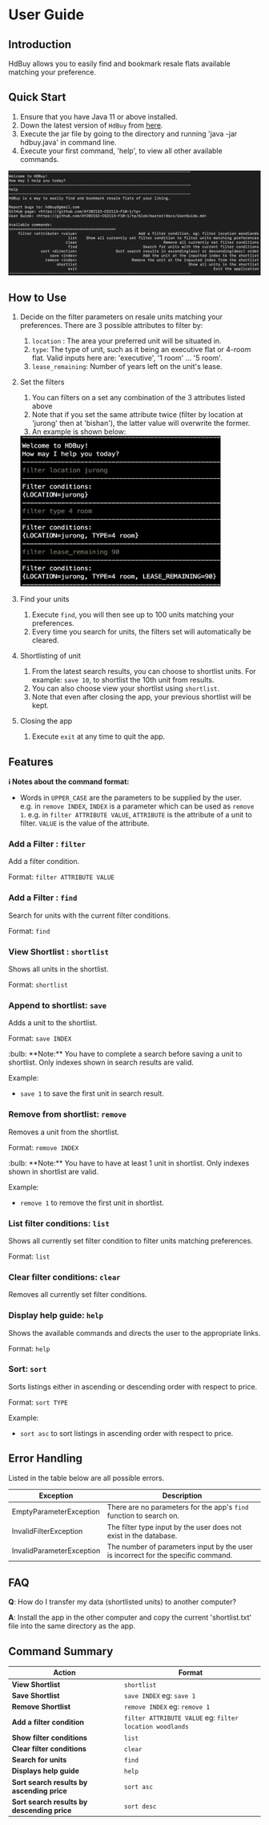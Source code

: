 # User Guide

## Introduction

HdBuy allows you to easily find and bookmark resale flats available matching your preference.

## Quick Start

1. Ensure that you have Java 11 or above installed.
2. Down the latest version of `HdBuy` from [here](https://github.com/AY2021S2-CS2113-F10-1/tp/releases/tag/v2.0).
3. Execute the jar file by going to the directory and running 'java -jar hdbuy.java' in command line.
4. Execute your first command, 'help', to view all other available commands.

![Your first launch](images/landing.png)


## How to Use

1. Decide on the filter parameters on resale units matching your preferences. There are 3 possible attributes to filter by:
    1. `location` : The area your preferred unit will be situated in.
    2. `type`: The type of unit, such as it being an executive flat or 4-room flat. Valid inputs here are: 'executive', '1 room' ... '5 room'.
    3. `lease_remaining`: Number of years left on the unit's lease.

2. Set the filters
    1. You can filters on a set any combination of the 3 attributes listed above
    2. Note that if you set the same attribute twice (filter by location at 'jurong' then at 'bishan'), the latter value will overwrite the former.
    3. An example is shown below:


    <img src="images/filter_example.png" width="400" height="300"/>

3. Find your units
    1. Execute `find`, you will then see up to 100 units matching your preferences.
    2. Every time you search for units, the filters set will automatically be cleared.
    
4. Shortlisting of unit
    1. From the latest search results, you can choose to shortlist units. For example: `save 10`, to shortlist the 10th unit from results.
    2. You can also choose view your shortlist using `shortlist`.
    3. Note that even after closing the app, your previous shortlist will be kept.
    
5. Closing the app
    1. Execute `exit` at any time to quit the app.


## Features 

<div markdown="block" class="alert alert-info">

**:information_source: Notes about the command format:**<br>

* Words in `UPPER_CASE` are the parameters to be supplied by the user.<br>
  e.g. in `remove INDEX`, `INDEX` is a parameter which can be used as `remove 1`.
  e.g. in `filter ATTRIBUTE VALUE`, `ATTRIBUTE` is the attribute of a unit to filter. `VALUE` is the value of the attribute.

</div>

### Add a Filter : `filter`

Add a filter condition. 

Format: `filter ATTRIBUTE VALUE`

### Add a Filter : `find`

Search for units with the current filter conditions.

Format: `find`

### View Shortlist : `shortlist`

Shows all units in the shortlist.

Format: `shortlist`

### Append to shortlist: `save`

Adds a unit to the shortlist.

Format: `save INDEX​`

<div markdown="span" class="alert alert-primary">:bulb: **Note:**
You have to complete a search before saving a unit to shortlist.
Only indexes shown in search results are valid.
</div>

Example:
* `save 1` to save the first unit in search result.

### Remove from shortlist: `remove`

Removes a unit from the shortlist.

Format: `remove INDEX​`

<div markdown="span" class="alert alert-primary">:bulb: **Note:**
You have to have at least 1 unit in shortlist.
Only indexes shown in shortlist are valid.
</div>

Example:
* `remove 1` to remove the first unit in shortlist.

### List filter conditions: `list`

Shows all currently set filter condition to filter units matching preferences.

Format: `list`

### Clear filter conditions: `clear`

Removes all currently set filter conditions.

### Display help guide: `help`

Shows the available commands and directs the user to the appropriate links.

Format: `help`

### Sort: `sort`

Sorts listings either in ascending or descending order with respect to price.

Format: `sort TYPE`

Example:
* `sort asc` to sort listings in ascending order with respect to price.

## Error Handling

Listed in the table below are all possible errors.

|Exception|Description|
|---------|-----------|
|EmptyParameterException|There are no parameters for the app's `find` function to search on.|
|InvalidFilterException|The filter type input by the user does not exist in the database.|
|InvalidParameterException|The number of parameters input by the user is incorrect for the specific command.|


## FAQ

**Q**: How do I transfer my data (shortlisted units) to another computer? 

**A**: Install the app in the other computer and copy the current 'shortlist.txt' file into the same directory as the app.

## Command Summary

Action | Format
--------|----------------------------------------
**View Shortlist** | `shortlist`
**Save Shortlist** | `save INDEX` eg: `save 1`
**Remove Shortlist** | `remove INDEX` eg: `remove 1`
**Add a filter condition** | `filter ATTRIBUTE VALUE` eg: `filter location woodlands`
**Show filter conditions** | `list`
**Clear filter conditions** | `clear`
**Search for units** | `find`
**Displays help guide** | `help`
**Sort search results by ascending price** | `sort asc`
**Sort search results by descending price** | `sort desc`

